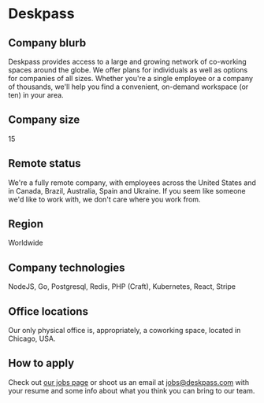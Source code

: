 # Deskpass

## Company blurb

Deskpass provides access to a large and growing network of co-working spaces around the globe. We offer plans for individuals as well as options for companies of all sizes. Whether you're a single employee or a company of thousands, we'll help you find a convenient, on-demand workspace (or ten) in your area.

## Company size

15

## Remote status

We're a fully remote company, with employees across the United States and in Canada, Brazil, Australia, Spain and Ukraine. If you seem like someone we'd like to work with, we don't care where you work from.

## Region

Worldwide

## Company technologies

NodeJS, Go, Postgresql, Redis, PHP (Craft), Kubernetes, React, Stripe

## Office locations

Our only physical office is, appropriately, a coworking space, located in Chicago, USA.

## How to apply

Check out [our jobs page](https://jobs.deskpass.com) or shoot us an email at jobs@deskpass.com with your resume and some info about what you think you can bring to our team.
